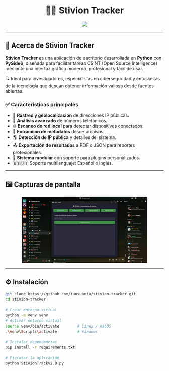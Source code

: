 <!-- Encabezado principal con animación -->
<h1 align="center">🕵️‍♂️ Stivion Tracker</h1>
<p align="center">
  <img src="https://readme-typing-svg.herokuapp.com?font=Fira+Code&size=22&pause=1000&color=39FF14&center=true&vCenter=true&width=650&lines=Herramienta+avanzada+de+OSINT+y+an%C3%A1lisis;Rastrea+IP%2C+tel%C3%A9fonos%2C+usuarios+y+m%C3%A1s;Todo+desde+una+interfaz+moderna+y+f%C3%A1cil+de+usar."/>
</p>

---

## 🚀 Acerca de Stivion Tracker

**Stivion Tracker** es una aplicación de escritorio desarrollada en **Python** con **PySide6**, diseñada para facilitar tareas OSINT (Open Source Intelligence) mediante una interfaz gráfica moderna, profesional y fácil de usar.

🔍 Ideal para investigadores, especialistas en ciberseguridad y entusiastas de la tecnología que desean obtener información valiosa desde fuentes abiertas.

### ✅ Características principales

- 📍 **Rastreo y geolocalización** de direcciones IP públicas.
- 📱 **Análisis avanzado** de números telefónicos.
- 🌐 **Escaneo de red local** para detectar dispositivos conectados.
- 📁 **Extracción de metadatos** desde archivos.
- 🌎 **Detección de IP pública** y detalles del sistema.
- 📤 **Exportación de resultados** a PDF o JSON para reportes profesionales.
- 🔌 **Sistema modular** con soporte para plugins personalizados.
- 🇪🇸🇺🇸 Soporte multilenguaje: Español e Inglés.

---

## 🖼️ Capturas de pantalla

<p align="center">
  <img src="fotos/image.png" width="400">
 
</p>

---

## ⚙️ Instalación

```bash
git clone https://github.com/tuusuario/stivion-tracker.git
cd stivion-tracker

# Crear entorno virtual
python -m venv venv
# Activar entorno virtual
source venv/bin/activate        # Linux / macOS
.\venv\Scripts\activate         # Windows

# Instalar dependencias
pip install -r requirements.txt

# Ejecutar la aplicación
python StivionTrackv2.0.py

